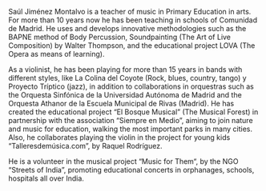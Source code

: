 Saúl Jiménez Montalvo is a teacher of music in Primary Education in arts. For more than 10 years now he has been teaching in schools of Comunidad de Madrid. He uses and develops innovative methodologies such as the BAPNE method of Body Percussion, Soundpainting (The Art of Live Composition) by Walter Thompson, and the educational project LOVA (The Opera as means of learning).

As a violinist, he has been playing for more than 15 years in bands with different styles, like La Colina del Coyote (Rock, blues, country, tango) y Proyecto Tríptico (jazz), in addition to collaborations in orquestras such as the Orquesta Sinfónica de la Universidad Autónoma de Madrid and the Orquesta Athanor de la Escuela Municipal de Rivas (Madrid). He has created the educational project “El Bosque Musical” (The Musical Forest) in partnership with the association “Siempre en Medio”, aiming to join nature and music for education, walking the most important parks in many cities. Also, he collaborates playing the violin in the project for young kids “Talleresdemúsica.com”, by Raquel Rodríguez.

He is a volunteer in the musical project “Music for Them“, by the NGO “Streets of India”, promoting educational concerts in orphanages, schools, hospitals all over India.

